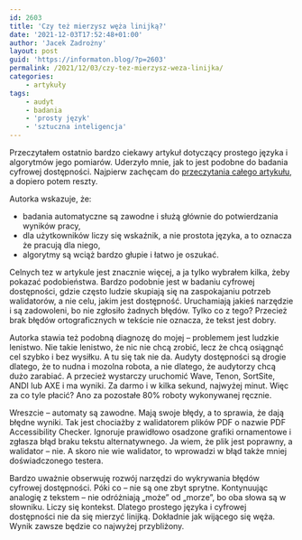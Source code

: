 ```yaml
---
id: 2603
title: 'Czy też mierzysz węża linijką?'
date: '2021-12-03T17:52:48+01:00'
author: 'Jacek Zadrożny'
layout: post
guid: 'https://informaton.blog/?p=2603'
permalink: /2021/12/03/czy-tez-mierzysz-weza-linijka/
categories:
    - artykuły
tags:
    - audyt
    - badania
    - 'prosty język'
    - 'sztuczna inteligencja'
---
```


Przeczytałem ostatnio bardzo ciekawy artykuł dotyczący prostego języka i algorytmów jego pomiarów. Uderzyło mnie, jak to jest podobne do badania cyfrowej dostępności. Najpierw zachęcam do [przeczytania całego artykułu](https://www.linkedin.com/pulse/czy-prosty-język-da-się-policzyć-czyliomierzeniu-węża-zandberg-malec/?trackingId=ib3+mUqlQqey0LoVEYyCaA==), a dopiero potem reszty.

Autorka wskazuje, że:

- badania automatyczne są zawodne i służą głównie do potwierdzania wyników pracy,
- dla użytkowników liczy się wskaźnik, a nie prostota języka, a to oznacza że pracują dla niego,
- algorytmy są wciąż bardzo głupie i łatwo je oszukać.

Celnych tez w artykule jest znacznie więcej, a ja tylko wybrałem kilka, żeby pokazać podobieństwa. Bardzo podobnie jest w badaniu cyfrowej dostępności, gdzie często ludzie skupiają się na zaspokajaniu potrzeb walidatorów, a nie celu, jakim jest dostępność. Uruchamiają jakieś narzędzie i są zadowoleni, bo nie zgłosiło żadnych błędów. Tylko co z tego? Przecież brak błędów ortograficznych w tekście nie oznacza, że tekst jest dobry.

Autorka stawia też podobną diagnozę do mojej – problemem jest ludzkie lenistwo. Nie takie lenistwo, że nic nie chcą zrobić, lecz że chcą osiągnąć cel szybko i bez wysiłku. A tu się tak nie da. Audyty dostępności są drogie dlatego, że to nudna i mozolna robota, a nie dlatego, że audytorzy chcą dużo zarabiać. A przecież wystarczy uruchomić Wave, Tenon, SortSite, ANDI lub AXE i ma wyniki. Za darmo i w kilka sekund, najwyżej minut. Więc za co tyle płacić? Ano za pozostałe 80% roboty wykonywanej ręcznie.

Wreszcie – automaty są zawodne. Mają swoje błędy, a to sprawia, że dają błędne wyniki. Tak jest chociażby z walidatorem plików PDF o nazwie PDF Accessibility Checker. Ignoruje prawidłowo osadzone grafiki ornamentowe i zgłasza błąd braku tekstu alternatywnego. Ja wiem, że plik jest poprawny, a walidator – nie. A skoro nie wie walidator, to wprowadzi w błąd także mniej doświadczonego testera.

Bardzo uważnie obserwuję rozwój narzędzi do wykrywania błędów cyfrowej dostępności. Póki co – nie są one zbyt sprytne. Kontynuując analogię z tekstem – nie odróżniają „może” od „morze”, bo oba słowa są w słowniku. Liczy się kontekst. Dlatego prostego języka i cyfrowej dostępności nie da się mierzyć linijką. Dokładnie jak wijącego się węża. Wynik zawsze będzie co najwyżej przybliżony.